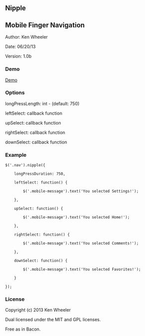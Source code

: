 

Nipple
------

[^1]: <https://github.com/kdubbicles/nipple>

Mobile Finger Navigation
------------------------

Author: Ken Wheeler

Date: 06/20/13

Version: 1.0b

### Demo

[Demo](<http://www.dubmediagroup.com/nipple/>)

### Options

longPressLength: int - (default: 750)

leftSelect: callback function

upSelect: callback function

rightSelect: callback function

downSelect: callback function  


### Example



~~~~~~~~~~~~~~~~~~~~~~~~~~~~~~~~~~~~~~~~~~~~~~~~~~~~~~~~~~~~~~~~~~~~~~~~~~~~~~~~
$('.nav').nipple({ 
~~~~~~~~~~~~~~~~~~~~~~~~~~~~~~~~~~~~~~~~~~~~~~~~~~~~~~~~~~~~~~~~~~~~~~~~~~~~~~~~

~~~~~~~~~~~~~~~~~~~~~~~~~~~~~~~~~~~~~~~~~~~~~~~~~~~~~~~~~~~~~~~~~~~~~~~~~~~~~~~~
	longPressDuration: 750, 
~~~~~~~~~~~~~~~~~~~~~~~~~~~~~~~~~~~~~~~~~~~~~~~~~~~~~~~~~~~~~~~~~~~~~~~~~~~~~~~~

~~~~~~~~~~~~~~~~~~~~~~~~~~~~~~~~~~~~~~~~~~~~~~~~~~~~~~~~~~~~~~~~~~~~~~~~~~~~~~~~
	leftSelect: function() {
~~~~~~~~~~~~~~~~~~~~~~~~~~~~~~~~~~~~~~~~~~~~~~~~~~~~~~~~~~~~~~~~~~~~~~~~~~~~~~~~

~~~~~~~~~~~~~~~~~~~~~~~~~~~~~~~~~~~~~~~~~~~~~~~~~~~~~~~~~~~~~~~~~~~~~~~~~~~~~~~~
		$('.mobile-message').text('You selected Settings!');
~~~~~~~~~~~~~~~~~~~~~~~~~~~~~~~~~~~~~~~~~~~~~~~~~~~~~~~~~~~~~~~~~~~~~~~~~~~~~~~~

~~~~~~~~~~~~~~~~~~~~~~~~~~~~~~~~~~~~~~~~~~~~~~~~~~~~~~~~~~~~~~~~~~~~~~~~~~~~~~~~
	},
~~~~~~~~~~~~~~~~~~~~~~~~~~~~~~~~~~~~~~~~~~~~~~~~~~~~~~~~~~~~~~~~~~~~~~~~~~~~~~~~

~~~~~~~~~~~~~~~~~~~~~~~~~~~~~~~~~~~~~~~~~~~~~~~~~~~~~~~~~~~~~~~~~~~~~~~~~~~~~~~~
	upSelect: function() {
~~~~~~~~~~~~~~~~~~~~~~~~~~~~~~~~~~~~~~~~~~~~~~~~~~~~~~~~~~~~~~~~~~~~~~~~~~~~~~~~

~~~~~~~~~~~~~~~~~~~~~~~~~~~~~~~~~~~~~~~~~~~~~~~~~~~~~~~~~~~~~~~~~~~~~~~~~~~~~~~~
		$('.mobile-message').text('You selected Home!');
~~~~~~~~~~~~~~~~~~~~~~~~~~~~~~~~~~~~~~~~~~~~~~~~~~~~~~~~~~~~~~~~~~~~~~~~~~~~~~~~

~~~~~~~~~~~~~~~~~~~~~~~~~~~~~~~~~~~~~~~~~~~~~~~~~~~~~~~~~~~~~~~~~~~~~~~~~~~~~~~~
	},
~~~~~~~~~~~~~~~~~~~~~~~~~~~~~~~~~~~~~~~~~~~~~~~~~~~~~~~~~~~~~~~~~~~~~~~~~~~~~~~~

~~~~~~~~~~~~~~~~~~~~~~~~~~~~~~~~~~~~~~~~~~~~~~~~~~~~~~~~~~~~~~~~~~~~~~~~~~~~~~~~
	rightSelect: function() {
~~~~~~~~~~~~~~~~~~~~~~~~~~~~~~~~~~~~~~~~~~~~~~~~~~~~~~~~~~~~~~~~~~~~~~~~~~~~~~~~

~~~~~~~~~~~~~~~~~~~~~~~~~~~~~~~~~~~~~~~~~~~~~~~~~~~~~~~~~~~~~~~~~~~~~~~~~~~~~~~~
		$('.mobile-message').text('You selected Comments!');
~~~~~~~~~~~~~~~~~~~~~~~~~~~~~~~~~~~~~~~~~~~~~~~~~~~~~~~~~~~~~~~~~~~~~~~~~~~~~~~~

~~~~~~~~~~~~~~~~~~~~~~~~~~~~~~~~~~~~~~~~~~~~~~~~~~~~~~~~~~~~~~~~~~~~~~~~~~~~~~~~
	},
~~~~~~~~~~~~~~~~~~~~~~~~~~~~~~~~~~~~~~~~~~~~~~~~~~~~~~~~~~~~~~~~~~~~~~~~~~~~~~~~

~~~~~~~~~~~~~~~~~~~~~~~~~~~~~~~~~~~~~~~~~~~~~~~~~~~~~~~~~~~~~~~~~~~~~~~~~~~~~~~~
	downSelect: function() {
~~~~~~~~~~~~~~~~~~~~~~~~~~~~~~~~~~~~~~~~~~~~~~~~~~~~~~~~~~~~~~~~~~~~~~~~~~~~~~~~

~~~~~~~~~~~~~~~~~~~~~~~~~~~~~~~~~~~~~~~~~~~~~~~~~~~~~~~~~~~~~~~~~~~~~~~~~~~~~~~~
		$('.mobile-message').text('You selected Favorites!');
~~~~~~~~~~~~~~~~~~~~~~~~~~~~~~~~~~~~~~~~~~~~~~~~~~~~~~~~~~~~~~~~~~~~~~~~~~~~~~~~

~~~~~~~~~~~~~~~~~~~~~~~~~~~~~~~~~~~~~~~~~~~~~~~~~~~~~~~~~~~~~~~~~~~~~~~~~~~~~~~~
	} 
~~~~~~~~~~~~~~~~~~~~~~~~~~~~~~~~~~~~~~~~~~~~~~~~~~~~~~~~~~~~~~~~~~~~~~~~~~~~~~~~

~~~~~~~~~~~~~~~~~~~~~~~~~~~~~~~~~~~~~~~~~~~~~~~~~~~~~~~~~~~~~~~~~~~~~~~~~~~~~~~~
});
~~~~~~~~~~~~~~~~~~~~~~~~~~~~~~~~~~~~~~~~~~~~~~~~~~~~~~~~~~~~~~~~~~~~~~~~~~~~~~~~

### License

Copyright (c) 2013 Ken Wheeler

Dual licensed under the MIT and GPL licenses.

Free as in Bacon.



